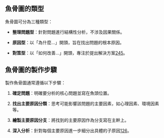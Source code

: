 ## 魚骨圖的類型

魚骨圖可分為三種類型：

- **整理問題型**：針對問題進行結構性分析，不涉及因果關係。
    
- **原因型**：以「為什麼…」開頭，旨在找出問題的根本原因。
    
- **對策型**：以「如何改善…」開頭，專注於提出解決方案[2](http://acadeck.com/?p=511)[4](https://zh.wikipedia.org/wiki/%E7%9F%B3%E5%B7%9D%E5%9B%BE)[5](https://xmind.cn/blog/how-to-use-fishbone-diagram/)。
    

## 魚骨圖的製作步驟

製作魚骨圖通常遵循以下步驟：

1. **確定問題**：明確要分析的核心問題並寫在魚頭位置。
    
2. **找出主要原因分類**：思考可能影響該問題的主要因素，如心理因素、環境因素等。
    
3. **繪製主要原因分支**：將找到的主要原因作為分支寫在主幹上。
    
4. **深入分析**：針對每個主要原因進一步細分出具體的子原因[1](https://flipedu.parenting.com.tw/article/009419)[2](http://acadeck.com/?p=511)[6](https://www.cheers.com.tw/article/article.action?id=5101870)。